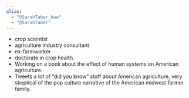 ```yaml
---
alias:
  - "@SarahTaber_bww"
  - "@SarahTaber"
---
```


- crop scientist 
- agriculture industry consultant
- ex-farmworker
- doctorate in crop health.
- Working on a book about the effect of human systems on American agriculture. 
- Tweets a lot of “did you know” stuff about American agriculture, very skeptical of the pop culture narrative of the American midwest farmer family. 


